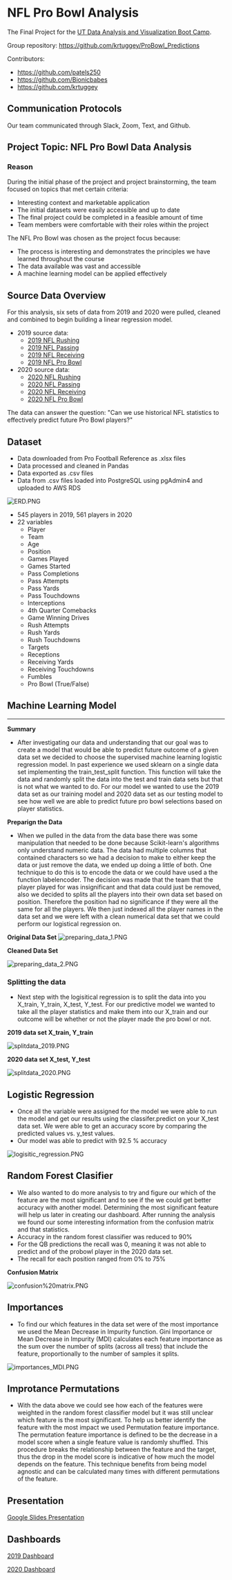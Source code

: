# NFL Pro Bowl Analysis

The Final Project for the [UT Data Analysis and Visualization Boot Camp](https://techbootcamps.utexas.edu/data/).

Group repository: https://github.com/krtuggey/ProBowl_Predictions

Contributors:
- https://github.com/patels250
- https://github.com/Bionicbabes
- https://github.com/krtuggey

## Communication Protocols
Our team communicated through Slack, Zoom, Text, and Github.

## Project Topic: NFL Pro Bowl Data Analysis
### Reason

During the initial phase of the project and project brainstorming, the team focused on topics that met certain criteria:
- Interesting context and marketable application
- The initial datasets were easily accessible and up to date
- The final project could be completed in a feasible amount of time
- Team members were comfortable with their roles within the project

The NFL Pro Bowl was chosen as the project focus because:
- The process is interesting and demonstrates the principles we have learned throughout the course
- The data available was vast and accessible
- A machine learning model can be applied effectively

## Source Data Overview

For this analysis, six sets of data from 2019 and 2020 were pulled, cleaned and combined to begin building a linear regression model. 
- 2019 source data: 
  - [2019 NFL Rushing](https://www.pro-football-reference.com/years/2019/rushing.htm)
  - [2019 NFL Passing](https://www.pro-football-reference.com/years/2019/passing.htm)
  - [2019 NFL Receiving](https://www.pro-football-reference.com/years/2019/receiving.htm)
  - [2019 NFL Pro Bowl](https://www.pro-football-reference.com/years/2019/probowl.htm)
- 2020 source data:
  - [2020 NFL Rushing](https://www.pro-football-reference.com/years/2020/rushing.htm)
  - [2020 NFL Passing](https://www.pro-football-reference.com/years/2020/passing.htm)
  - [2020 NFL Receiving](https://www.pro-football-reference.com/years/2020/receiving.htm)
  - [2020 NFL Pro Bowl](https://www.pro-football-reference.com/years/2020/probowl.htm)

The data can answer the question: "Can we use historical NFL statistics to effectively predict future Pro Bowl players?"

## Dataset

- Data downloaded from Pro Football Reference as .xlsx files
- Data processed and cleaned in Pandas
- Data exported as .csv files
- Data from .csv files loaded into PostgreSQL using pgAdmin4 and uploaded to AWS RDS

![ERD.PNG](Resources/Images/ERD.PNG)

- 545 players in 2019, 561 players in 2020
- 22 variables
  - Player
  - Team
  - Age
  - Position 
  - Games Played
  - Games Started
  - Pass Completions
  - Pass Attempts
  - Pass Yards
  - Pass Touchdowns
  - Interceptions
  - 4th Quarter Comebacks
  - Game Winning Drives
  - Rush Attempts
  - Rush Yards
  - Rush Touchdowns
  - Targets
  - Receptions
  - Receiving Yards
  - Receiving Touchdowns
  - Fumbles
  - Pro Bowl (True/False)

## Machine Learning Model

------------------------------------

**Summary**

- After investigating our data and understanding that our goal was to create a model that would be able to predict future outcome of a given data set we decided to choose the supervised machine learning logistic regression model.  In past experience we used sklearn on a single data set implementing the train_test_split function.  This function will take the data and randomly split the data into the test and train data sets but that is not what we wanted to do.  For our model we wanted to use the 2019 data set as our training model and 2020 data set as our testing model to see how well we are able to predict future pro bowl selections based on player statistics.  

**Preparign the Data**

- When we pulled in the data from the data base there was some manipulation that needed to be done because Scikit-learn's algorithms only understand numeric data.  The data had multiple columns that contained characters so we had a decision to make to either keep the data or just remove the data, we ended up doing a little of both.  One technique to do this is to encode the data or we could have used a the function labelencoder.  The decision was made that the team that the player played for was insignificant and that data could just be removed, also we decided to splits all the players into their own data set based on position.  Therefore the position had no significance if they were all the same for all the players.  We then just indexed all the player names in the data set and we were left with a clean numerical data set that we could perform our logistical regression on.  

**Original Data Set** 
![preparing_data_1.PNG](https://github.com/krtuggey/ProBowl_Predictions/blob/main/Resources/Images/preparing_data_1.PNG)

**Cleaned Data Set**

![preparing_data_2.PNG](https://github.com/krtuggey/ProBowl_Predictions/blob/main/Resources/Images/preparing_data_2.PNG)

### Splitting the data

- Next step with the logisitical regression is to split the data into you X_train, Y_train, X_test, Y_test.  For our predictive model we wanted to take all the player statistics and make them into our X_train and our outcome will be whether or not the player made the pro bowl or not. 

**2019 data set X_train, Y_train**

![splitdata_2019.PNG](https://github.com/krtuggey/ProBowl_Predictions/blob/main/Resources/Images/splitdata_2019.PNG)

**2020 data set X_test, Y_test**

![splitdata_2020.PNG](https://github.com/krtuggey/ProBowl_Predictions/blob/main/Resources/Images/splitdata_2020.PNG)


## **Logistic Regression**
- Once all the variable were assigned for the model we were able to run the model and get our results using the classifer.predict on your X_test data set. We were able to get an accuracy score by comparing the predicted values vs. y_test values. 
- Our model was able to predict with 92.5 % accuracy 

![logisitic_regression.PNG](https://github.com/krtuggey/ProBowl_Predictions/blob/main/Resources/Images/logisitic_regression.PNG)

## **Random Forest Clasifier**
- We also wanted to do more analysis to try and figure our which of the feature are the most significant and to see if the we could get better accuracy with another model.  Determining the most significant feature will help us later in creating our dashboard.  After running the analysis we found our some interesting information from the confusion matrix and that statistics. 
- Accuracy in the random forest classifier was reduced to 90%
- For the QB predictions the recall was 0, meaning it was not able to predict and of the probowl player in the 2020 data set.
- The recall for each position ranged from 0% to 75% 

**Confusion Matrix**

![confusion%20matrix.PNG](https://github.com/krtuggey/ProBowl_Predictions/blob/main/Resources/Images/confusion%20matrix.PNG)

## **Importances**
- To find our which features in the data set were of the most importance we used the Mean Decrease in Impurity function.  Gini Importance or Mean Decrease in Impurity (MDI) calculates each feature importance as the sum over the number of splits (across all tress) that include the feature, proportionally to the number of samples it splits.

![importances_MDI.PNG](https://github.com/krtuggey/ProBowl_Predictions/blob/main/Resources/Images/importances_MDI.PNG) 

## **Improtance Permutations**
- With the data above we could see how each of the features were weighted in the random forest classifier model but it was still unclear which feature is the most significant.  To help us better identify the feature with the most impact we used Permutation feature importance.  The permutation feature importance is defined to be the decrease in a model score when a single feature value is randomly shuffled.  This procedure breaks the relationship between the feature and the target, thus the drop in the model score is indicative of how much the model depends on the feature. This technique benefits from being model agnostic and can be calculated many times with different permutations of the feature.



## Presentation

[Google Slides Presentation](https://docs.google.com/presentation/d/1QMTFeos1eDaJR3Kg4zpU0v_xQqYuAL53f5qtuI3LXi4/edit?usp=sharing)

## Dashboards

[2019 Dashboard](https://public.tableau.com/app/profile/sagar.patel4941/viz/ProBowl2019/2019Dashboard)

[2020 Dashboard](https://public.tableau.com/app/profile/sagar.patel4941/viz/ProBowl2020/2020Dashboard)
